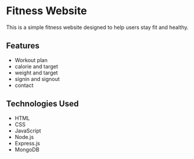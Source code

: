 # Fitness Website

This is a simple fitness website designed to help users stay fit and healthy.

## Features
- Workout plan
- calorie and target
- weight and target
- signin and signout
- contact

## Technologies Used
- HTML
- CSS
- JavaScript
- Node.js
- Express.js
- MongoDB